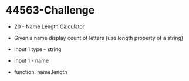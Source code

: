 # 44563-Challenge

* 20 - Name Length Calculator
* Given a name display count of letters (use length property of a string)
* input 1 type - string
* input 1 - name

* function: name.length
